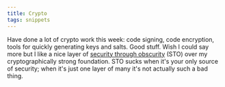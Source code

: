 ```yaml
---
title: Crypto
tags: snippets
---
```


Have done a lot of crypto work this week: code signing, code encryption, tools for quickly generating keys and salts. Good stuff. Wish I could say more but I like a nice layer of [security through obscurity](http://en.wikipedia.org/wiki/Security_through_obscurity) (STO) over my cryptographically strong foundation. STO sucks when it's your only source of security; when it's just one layer of many it's not actually such a bad thing.
